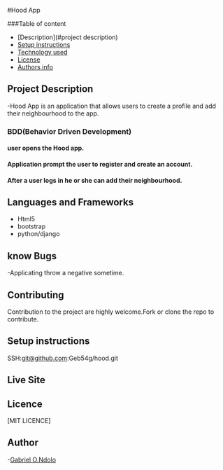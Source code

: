 #Hood App

###Table of content

- [Description](#project description)
- [Setup instructions](#setup-instructions)
- [Technology used](#language-and-frameworks)
- [License](#license)
- [Authors info](#Author)

## Project Description

-Hood App is an application that allows users to create a profile and add their neighbourhood to the app.

### BDD(Behavior Driven Development)

#### user opens the Hood app.

#### Application prompt the user to register and create an account.

#### After a user logs in he or she can add their neighbourhood.


## Languages and Frameworks

- Html5
- bootstrap
- python/django

## know Bugs

-Applicating throw a negative sometime.

## Contributing

Contribution to the project are highly welcome.Fork or clone the repo to contribute.

## Setup instructions


SSH:git@github.com:Geb54g/hood.git

## Live Site



## Licence

[MIT LICENCE]

## Author

-[Gabriel O.Ndolo](https://github.com/Geb54g)
